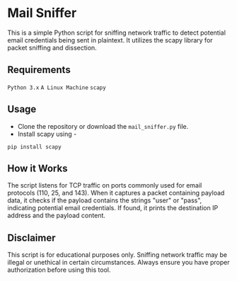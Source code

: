 
# Mail Sniffer

This is a simple Python script for sniffing network traffic to detect potential email credentials being sent in plaintext. It utilizes the scapy library for packet sniffing and dissection.

## Requirements
`Python 3.x`
`A Linux Machine`
`scapy`

## Usage
- Clone the repository or download the `mail_sniffer.py` file.
- Install scapy using -
```shell
pip install scapy
```


## How it Works

The script listens for TCP traffic on ports commonly used for email protocols (110, 25, and 143). When it captures a packet containing payload data, it checks if the payload contains the strings "user" or "pass", indicating potential email credentials. If found, it prints the destination IP address and the payload content.

## Disclaimer

This script is for educational purposes only. Sniffing network traffic may be illegal or unethical in certain circumstances. Always ensure you have proper authorization before using this tool.
    